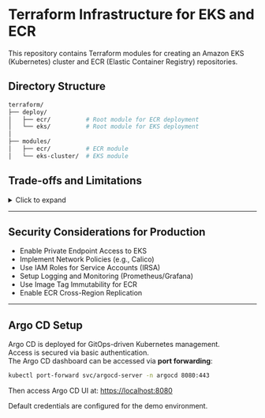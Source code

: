 # Terraform Infrastructure for EKS and ECR

This repository contains Terraform modules for creating an Amazon EKS (Kubernetes) cluster and ECR (Elastic Container Registry) repositories.

## Directory Structure

```bash
terraform/
├── deploy/
│   ├── ecr/          # Root module for ECR deployment
│   └── eks/          # Root module for EKS deployment
│
├── modules/
│   ├── ecr/          # ECR module
│   └── eks-cluster/  # EKS module
```

## Trade-offs and Limitations

<details>
<summary>Click to expand</summary>

### EKS Cluster Trade-offs:

1. **Security**:
   - Public API Access
   - No Network Policies
   - No TLS for Ingress
   - Basic Authentication without MFA

2. **Cost vs Redundancy**:
   - Only 2 Availability Zones
   - Single NAT Gateway
   - Limited CloudWatch Logging

3. **Infrastructure**:
   - Medium Instance Size
   - Simplified VPC
   - No Transit Gateway
   - Public Endpoint Only
   - Node auto scaling is not implemented yet
   - No Node Termination Protection
   
4. **Management**:
   - Minimal Cluster Add-ons
   - Manual Kubernetes Version Updates
   - No Blue/Green Cluster Upgrades

### ECR Registry Trade-offs:

1. **Security**:
   - Broad Access Controls
   - No Cross-Region Replication

2. **Management**:
   - Simple Lifecycle Policy
   - No Automated Builds

3. **Scalability**:
   - Single Repository
   - No Cross-Account Access

</details>

---

## Security Considerations for Production

- Enable Private Endpoint Access to EKS
- Implement Network Policies (e.g., Calico)
- Use IAM Roles for Service Accounts (IRSA)
- Setup Logging and Monitoring (Prometheus/Grafana)
- Use Image Tag Immutability for ECR
- Enable ECR Cross-Region Replication

---

## Argo CD Setup

Argo CD is deployed for GitOps-driven Kubernetes management.  
Access is secured via basic authentication.  
The Argo CD dashboard can be accessed via **port forwarding**:

```bash
kubectl port-forward svc/argocd-server -n argocd 8080:443
```

Then access Argo CD UI at: [https://localhost:8080](https://localhost:8080)

Default credentials are configured for the demo environment.

